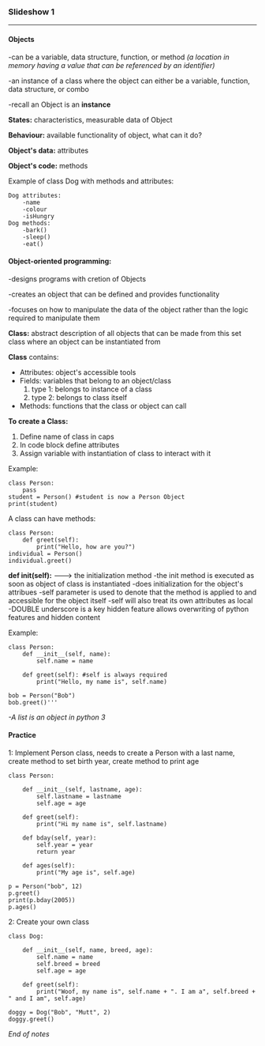 ### Slideshow 1

---

#### Objects

-can be a variable, data structure, function, or method *(a location in memory having a value that can be referenced by an identifier)*

-an instance of a class where the object can either be a variable, function, data structure, or combo

-recall an Object is an **instance**

**States:** characteristics, measurable data of Object

**Behaviour:** available functionality of object, what can it do? 

**Object's data:** attributes 

**Object's code:** methods

Example of class Dog with methods and attributes: 

    Dog attributes: 
        -name
        -colour
        -isHungry
    Dog methods:
        -bark()
        -sleep()
        -eat()

#### Object-oriented programming:

-designs programs with cretion of Objects

-creates an object that can be defined and provides functionality

-focuses on how to manipulate the data of the object rather than the logic required to manipulate them

**Class:** abstract description of all objects that can be made from this set class where an object can be instantiated from

**Class** contains: 
* Attributes: object's accessible tools
* Fields: variables that belong to an object/class
    1. type 1: belongs to instance of a class
    2. type 2: belongs to class itself 
* Methods: functions that the class or object can call

**To create a Class:**
1. Define name of class in caps
2. In code block define attributes
3. Assign variable with instantiation of class to interact with it

Example: 


    class Person:
        pass
    student = Person() #student is now a Person Object
    print(student)


A class can have methods:

    class Person: 
        def greet(self):
            print("Hello, how are you?")
    individual = Person()
    individual.greet()


**def __init__(self):** ---> the initialization method
    -the init method is executed as soon as object of class is instantiated 
    -does initialization for the object's attribues 
    -self parameter is used to denote that the method is applied to and accessible for the object itself 
    -self will also treat its own attributes as local
    -DOUBLE underscore is a key hidden feature allows overwriting of python features and hidden content

Example: 

    class Person:
        def __init__(self, name):
            self.name = name

        def greet(self): #self is always required 
            print("Hello, my name is", self.name)

    bob = Person("Bob")
    bob.greet()'''

_-A list is an object in python 3_

#### Practice

1: Implement Person class, needs to create a Person with a last name, create method to set birth year, create method to print age 


    class Person: 

        def __init__(self, lastname, age):
            self.lastname = lastname 
            self.age = age

        def greet(self):
            print("Hi my name is", self.lastname)

        def bday(self, year):
            self.year = year
            return year

        def ages(self):
            print("My age is", self.age)

    p = Person("bob", 12)
    p.greet()
    print(p.bday(2005))
    p.ages()

2: Create your own class

    class Dog:

        def __init__(self, name, breed, age):
            self.name = name 
            self.breed = breed 
            self.age = age 

        def greet(self):
            print("Woof, my name is", self.name + ". I am a", self.breed + " and I am", self.age)

    doggy = Dog("Bob", "Mutt", 2)
    doggy.greet()
    
*End of notes*

